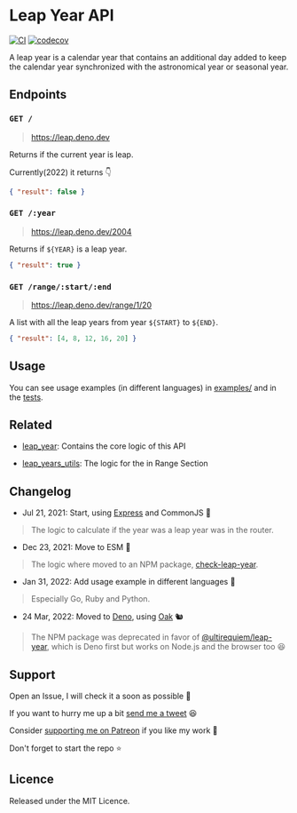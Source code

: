 # Leap Year API

[![CI](https://github.com/UltiRequiem/leap-year-api/actions/workflows/ci.yaml/badge.svg)](https://github.com/UltiRequiem/leap-year-api/actions/workflows/ci.yaml)
[![codecov](https://codecov.io/gh/ultirequiem/leap-year-api/branch/main/graph/badge.svg)](https://codecov.io/gh/ultirequiem/leap-year-api)

A leap year is a calendar year that contains an additional day added to keep the
calendar year synchronized with the astronomical year or seasonal year.

## Endpoints

### `GET /`

> https://leap.deno.dev

Returns if the current year is leap.

Currently(2022) it returns 👇

```json
{ "result": false }
```

### `GET /:year`

> https://leap.deno.dev/2004

Returns if `${YEAR}` is a leap year.

```json
{ "result": true }
```

### `GET /range/:start/:end`

> https://leap.deno.dev/range/1/20

A list with all the leap years from year `${START}` to `${END}`.

```json
{ "result": [4, 8, 12, 16, 20] }
```

## Usage

You can see usage examples (in different languages) in [examples/](./examples)
and in the [tests](./server_test.ts).

## Related

- [leap_year](https://deno.land/x/leap_year): Contains the core logic of this
  API

- [leap_years_utils](https://deno.land/x/leap_years_utils): The logic for the in
  Range Section

## Changelog

- Jul 21, 2021: Start, using [Express](https://expressjs.com/) and CommonJS 🎉

> The logic to calculate if the year was a leap year was in the router.

- Dec 23, 2021: Move to ESM 🚀

> The logic where moved to an NPM package,
> [check-leap-year](https://www.npmjs.com/package/check-leap-year).

- Jan 31, 2022: Add usage example in different languages 👀

> Especially Go, Ruby and Python.

- 24 Mar, 2022: Moved to [Deno](https://deno.land), using
  [Oak](https://github.com/oakserver/oak) 🐿

> The NPM package was deprecated in favor of
> [@ultirequiem/leap-year](https://www.npmjs.com/package/@ultirequiem/leap-year),
> which is Deno first but works on Node.js and the browser too 😆

## Support

Open an Issue, I will check it a soon as possible 👀

If you want to hurry me up a bit
[send me a tweet](https://twitter.com/intent/tweet?text=%40UltiRequiem%20) 😆

Consider [supporting me on Patreon](https://patreon.com/UltiRequiem) if you like
my work 🚀

Don't forget to start the repo ⭐

## Licence

Released under the MIT Licence.
